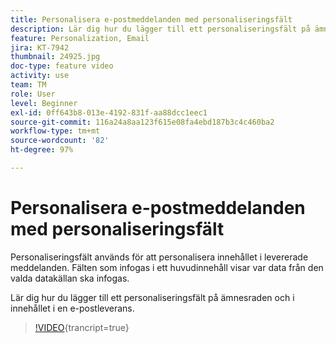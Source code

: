 ```yaml
---
title: Personalisera e-postmeddelanden med personaliseringsfält
description: Lär dig hur du lägger till ett personaliseringsfält på ämnesraden och i innehållet i en e-postleverans.
feature: Personalization, Email
jira: KT-7942
thumbnail: 24925.jpg
doc-type: feature video
activity: use
team: TM
role: User
level: Beginner
exl-id: 0ff643b8-013e-4192-831f-aa88dcc1eec1
source-git-commit: 116a24a8aa123f615e08fa4ebd187b3c4c460ba2
workflow-type: tm+mt
source-wordcount: '82'
ht-degree: 97%

---
```


# Personalisera e-postmeddelanden med personaliseringsfält

Personaliseringsfält används för att personalisera innehållet i levererade meddelanden. Fälten som infogas i ett huvudinnehåll visar var data från den valda datakällan ska infogas.

Lär dig hur du lägger till ett personaliseringsfält på ämnesraden och i innehållet i en e-postleverans.

>[!VIDEO](https://video.tv.adobe.com/v/24925?quality=12&learn=on){trancript=true}
